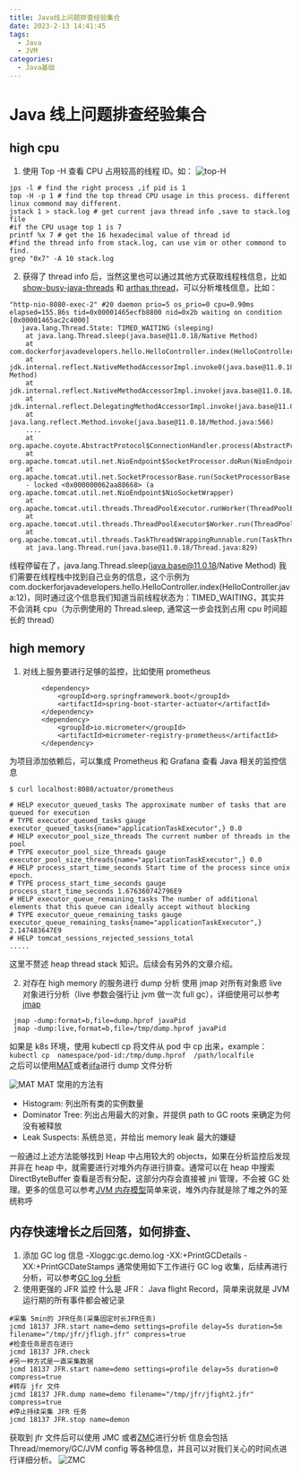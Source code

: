 ```yaml
---
title: Java线上问题排查经验集合
date: 2023-2-13 14:41:45
tags:
  - Java
  - JVM
categories:
  - Java基础
---
```


# Java 线上问题排查经验集合

## high cpu

1. 使用 Top -H 查看 CPU 占用较高的线程 ID。如：
   ![top-H](https://blog.ohmyssh.top/images/top-h.png)

```
jps -l # find the right process ,if pid is 1
top -H -p 1 # find the top thread CPU usage in this process. different linux commond may different.
jstack 1 > stack.log # get current java thread info ,save to stack.log file
#if the CPU usage top 1 is 7
printf %x 7 # get the 16 hexadecimal value of thread id
#find the thread info from stack.log, can use vim or other commond to find.
grep "0x7" -A 10 stack.log
```

2. 获得了 thread info 后，当然这里也可以通过其他方式获取线程栈信息，比如 [show-busy-java-threads](https://github.com/yikebocai/shell/blob/master/show-busy-java-threads.sh) 和 [arthas thread](https://arthas.aliyun.com/doc/thread.html#%E5%8F%82%E6%95%B0%E8%AF%B4%E6%98%8E)，可以分析堆栈信息，比如：

```
"http-nio-8080-exec-2" #20 daemon prio=5 os_prio=0 cpu=0.90ms elapsed=155.86s tid=0x00001465ecfb8800 nid=0x2b waiting on condition  [0x00001465ac2c4000]
   java.lang.Thread.State: TIMED_WAITING (sleeping)
	at java.lang.Thread.sleep(java.base@11.0.18/Native Method)
	at com.dockerforjavadevelopers.hello.HelloController.index(HelloController.java:12)
	at jdk.internal.reflect.NativeMethodAccessorImpl.invoke0(java.base@11.0.18/Native Method)
	at jdk.internal.reflect.NativeMethodAccessorImpl.invoke(java.base@11.0.18/NativeMethodAccessorImpl.java:62)
	at jdk.internal.reflect.DelegatingMethodAccessorImpl.invoke(java.base@11.0.18/DelegatingMethodAccessorImpl.java:43)
	at java.lang.reflect.Method.invoke(java.base@11.0.18/Method.java:566)
    ....
	at org.apache.coyote.AbstractProtocol$ConnectionHandler.process(AbstractProtocol.java:889)
	at org.apache.tomcat.util.net.NioEndpoint$SocketProcessor.doRun(NioEndpoint.java:1743)
	at org.apache.tomcat.util.net.SocketProcessorBase.run(SocketProcessorBase.java:49)
	- locked <0x000000062aa88668> (a org.apache.tomcat.util.net.NioEndpoint$NioSocketWrapper)
	at org.apache.tomcat.util.threads.ThreadPoolExecutor.runWorker(ThreadPoolExecutor.java:1191)
	at org.apache.tomcat.util.threads.ThreadPoolExecutor$Worker.run(ThreadPoolExecutor.java:659)
	at org.apache.tomcat.util.threads.TaskThread$WrappingRunnable.run(TaskThread.java:61)
	at java.lang.Thread.run(java.base@11.0.18/Thread.java:829)
```

线程停留在了，java.lang.Thread.sleep(java.base@11.0.18/Native Method) 我们需要在线程栈中找到自己业务的信息，这个示例为
com.dockerforjavadevelopers.hello.HelloController.index(HelloController.java:12)，同时通过这个信息我们知道当前线程状态为：TIMED_WAITING，其实并不会消耗 cpu（为示例使用的 Thread.sleep, 通常这一步会找到占用 cpu 时间超长的 thread）

<!-- more -->

## high memory

1. 对线上服务要进行足够的监控，比如使用 prometheus

```
        <dependency>
            <groupId>org.springframework.boot</groupId>
            <artifactId>spring-boot-starter-actuator</artifactId>
        </dependency>
        <dependency>
            <groupId>io.micrometer</groupId>
            <artifactId>micrometer-registry-prometheus</artifactId>
        </dependency>
```

为项目添加依赖后，可以集成 Prometheus 和 Grafana 查看 Java 相关的监控信息

```
$ curl localhost:8080/actuator/prometheus

# HELP executor_queued_tasks The approximate number of tasks that are queued for execution
# TYPE executor_queued_tasks gauge
executor_queued_tasks{name="applicationTaskExecutor",} 0.0
# HELP executor_pool_size_threads The current number of threads in the pool
# TYPE executor_pool_size_threads gauge
executor_pool_size_threads{name="applicationTaskExecutor",} 0.0
# HELP process_start_time_seconds Start time of the process since unix epoch.
# TYPE process_start_time_seconds gauge
process_start_time_seconds 1.676360742796E9
# HELP executor_queue_remaining_tasks The number of additional elements that this queue can ideally accept without blocking
# TYPE executor_queue_remaining_tasks gauge
executor_queue_remaining_tasks{name="applicationTaskExecutor",} 2.147483647E9
# HELP tomcat_sessions_rejected_sessions_total
.....
```

这里不赘述 heap thread stack 知识。后续会有另外的文章介绍。

2. 对存在 high memory 的服务进行 dump 分析
   使用 jmap 对所有对象惑 live 对象进行分析（live 参数会强行让 jvm 做一次 full gc），详细使用可以参考[jmap](https://docs.oracle.com/javase/7/docs/technotes/tools/share/jmap.html)

```
 jmap -dump:format=b,file=dump.hprof javaPid
 jmap -dump:live,format=b,file=/tmp/dump.hprof javaPid
```

如果是 k8s 环境，使用 kubectl cp <file-spec-src> <file-spec-dest>将文件从 pod 中 cp 出来，example：
`kubectl cp  namespace/pod-id:/tmp/dump.hprof  /path/localfile`  
之后可以使用[MAT](https://www.eclipse.org/mat/)或者[jifa](https://github.com/eclipse/jifa)进行 dump 文件分析

![MAT](https://blog.ohmyssh.top/images/heap-mat.png)
MAT 常用的方法有

- Histogram: 列出所有类的实例数量
- Dominator Tree: 列出占用最大的对象，并提供 path to GC roots 来确定为何没有被释放
- Leak Suspects: 系统总览，并给出 memory leak 最大的嫌疑

一般通过上述方法能够找到 Heap 中占用较大的 objects，如果在分析监控后发现并非在 heap 中，就需要进行对堆外内存进行排查。通常可以在 heap 中搜索 DirectByteBuffer 查看是否有分配，这部分内存会直接被 jni 管理，不会被 GC 处理。更多的信息可以参考[JVM 内存模型](https://zhuanlan.zhihu.com/p/38348646)简单来说，堆外内存就是除了堆之外的笼统称呼

## 内存快速增长之后回落，如何排查、

1. 添加 GC log 信息
   -Xloggc:gc.demo.log
   -XX:+PrintGCDetails
   -XX:+PrintGCDateStamps
   通常使用如下工作进行 GC log 收集，后续再进行分析，可以参考[GC log 分析](https://juejin.cn/post/6844903861556084744)
2. 使用更强的 JFR 监控
   什么是 JFR： Java flight Record，简单来说就是 JVM 运行期的所有事件都会被记录

```
#采集 5min的 JFR任务(采集固定时长JFR任务)
jcmd 18137 JFR.start name=demo settings=profile delay=5s duration=5m filename="/tmp/jfr/jfligh.jfr" compress=true
#检查任务是否在进行
jcmd 18137 JFR.check
#另一种方式是一直采集数据
jcmd 18137 JFR.start name=demo settings=profile delay=5s duration=0 compress=true
#转存 jfr 文件
jcmd 18137 JFR.dump name=demo filename="/tmp/jfr/jfight2.jfr" compress=true
#停止持续采集 JFR 任务
jcmd 18137 JFR.stop name=demon
```

获取到 jfr 文件后可以使用 JMC 或者[ZMC](https://www.azul.com/products/components/azul-mission-control/)进行分析
信息会包括 Thread/memory/GC/JVM config 等各种信息，并且可以对我们关心的时间点进行详细分析。
![ZMC](https://blog.ohmyssh.top/images/jflight-zmc.png)
